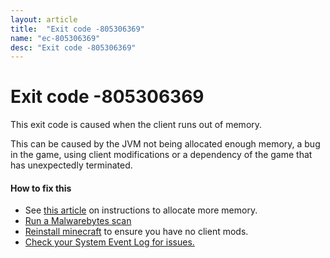 ```yaml
---
layout: article
title:  "Exit code -805306369"
name: "ec-805306369"
desc: "Exit code -805306369"
---
```

# Exit code -805306369
This exit code is caused when the client runs out of memory.<br>

This can be caused by the JVM not being allocated enough memory, a bug in the game, using client modifications or a dependency of the game that has unexpectedly terminated.
#### How to fix this
- See [this article](/help/out-of-memory/) on instructions to allocate more memory.
- [Run a Malwarebytes scan](https://support.malwarebytes.com/docs/DOC-1156)
- [Reinstall minecraft](/help/reinstalling-minecraft/) to ensure you have no client mods.
- [Check your System Event Log for issues.](/help/using-event-viewer/)

